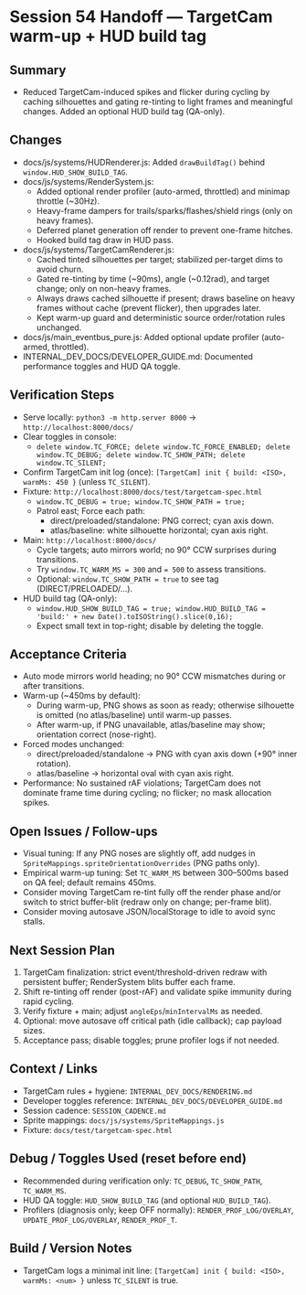 # Session 54 Handoff — TargetCam warm-up + HUD build tag

## Summary
- Reduced TargetCam-induced spikes and flicker during cycling by caching silhouettes and gating re-tinting to light frames and meaningful changes. Added an optional HUD build tag (QA-only).

## Changes
- docs/js/systems/HUDRenderer.js: Added `drawBuildTag()` behind `window.HUD_SHOW_BUILD_TAG`.
- docs/js/systems/RenderSystem.js:
  - Added optional render profiler (auto-armed, throttled) and minimap throttle (~30Hz).
  - Heavy-frame dampers for trails/sparks/flashes/shield rings (only on heavy frames).
  - Deferred planet generation off render to prevent one-frame hitches.
  - Hooked build tag draw in HUD pass.
- docs/js/systems/TargetCamRenderer.js:
  - Cached tinted silhouettes per target; stabilized per-target dims to avoid churn.
  - Gated re-tinting by time (~90ms), angle (~0.12rad), and target change; only on non-heavy frames.
  - Always draws cached silhouette if present; draws baseline on heavy frames without cache (prevent flicker), then upgrades later.
  - Kept warm-up guard and deterministic source order/rotation rules unchanged.
- docs/js/main_eventbus_pure.js: Added optional update profiler (auto-armed, throttled).
- INTERNAL_DEV_DOCS/DEVELOPER_GUIDE.md: Documented performance toggles and HUD QA toggle.

## Verification Steps
- Serve locally: `python3 -m http.server 8000` → `http://localhost:8000/docs/`
- Clear toggles in console:
  - `delete window.TC_FORCE; delete window.TC_FORCE_ENABLED; delete window.TC_DEBUG; delete window.TC_SHOW_PATH; delete window.TC_SILENT;`
- Confirm TargetCam init log (once): `[TargetCam] init { build: <ISO>, warmMs: 450 }` (unless `TC_SILENT`).
- Fixture: `http://localhost:8000/docs/test/targetcam-spec.html`
  - `window.TC_DEBUG = true; window.TC_SHOW_PATH = true;`
  - Patrol east; Force each path:
    - direct/preloaded/standalone: PNG correct; cyan axis down.
    - atlas/baseline: white silhouette horizontal; cyan axis right.
- Main: `http://localhost:8000/docs/`
  - Cycle targets; auto mirrors world; no 90° CCW surprises during transitions.
  - Try `window.TC_WARM_MS = 300` and `= 500` to assess transitions.
  - Optional: `window.TC_SHOW_PATH = true` to see tag (DIRECT/PRELOADED/...).
- HUD build tag (QA-only):
  - `window.HUD_SHOW_BUILD_TAG = true; window.HUD_BUILD_TAG = 'build:' + new Date().toISOString().slice(0,16);`
  - Expect small text in top-right; disable by deleting the toggle.

## Acceptance Criteria
- Auto mode mirrors world heading; no 90° CCW mismatches during or after transitions.
- Warm-up (~450ms by default):
  - During warm-up, PNG shows as soon as ready; otherwise silhouette is omitted (no atlas/baseline) until warm-up passes.
  - After warm-up, if PNG unavailable, atlas/baseline may show; orientation correct (nose-right).
- Forced modes unchanged:
  - direct/preloaded/standalone → PNG with cyan axis down (+90° inner rotation).
  - atlas/baseline → horizontal oval with cyan axis right.
- Performance: No sustained rAF violations; TargetCam does not dominate frame time during cycling; no flicker; no mask allocation spikes.

## Open Issues / Follow-ups
- Visual tuning: If any PNG noses are slightly off, add nudges in `SpriteMappings.spriteOrientationOverrides` (PNG paths only).
- Empirical warm-up tuning: Set `TC_WARM_MS` between 300–500ms based on QA feel; default remains 450ms.
- Consider moving TargetCam re-tint fully off the render phase and/or switch to strict buffer-blit (redraw only on change; per-frame blit).
- Consider moving autosave JSON/localStorage to idle to avoid sync stalls.

## Next Session Plan
1) TargetCam finalization: strict event/threshold-driven redraw with persistent buffer; RenderSystem blits buffer each frame.
2) Shift re-tinting off render (post-rAF) and validate spike immunity during rapid cycling.
3) Verify fixture + main; adjust `angleEps`/`minIntervalMs` as needed.
4) Optional: move autosave off critical path (idle callback); cap payload sizes.
5) Acceptance pass; disable toggles; prune profiler logs if not needed.

## Context / Links
- TargetCam rules + hygiene: `INTERNAL_DEV_DOCS/RENDERING.md`
- Developer toggles reference: `INTERNAL_DEV_DOCS/DEVELOPER_GUIDE.md`
- Session cadence: `SESSION_CADENCE.md`
- Sprite mappings: `docs/js/systems/SpriteMappings.js`
- Fixture: `docs/test/targetcam-spec.html`

## Debug / Toggles Used (reset before end)
- Recommended during verification only: `TC_DEBUG`, `TC_SHOW_PATH`, `TC_WARM_MS`.
- HUD QA toggle: `HUD_SHOW_BUILD_TAG` (and optional `HUD_BUILD_TAG`).
- Profilers (diagnosis only; keep OFF normally): `RENDER_PROF_LOG/OVERLAY`, `UPDATE_PROF_LOG/OVERLAY`, `RENDER_PROF_T`.

## Build / Version Notes
- TargetCam logs a minimal init line: `[TargetCam] init { build: <ISO>, warmMs: <num> }` unless `TC_SILENT` is true.
